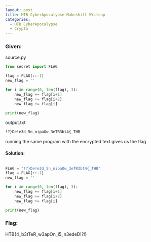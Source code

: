 ```yaml
---
layout: post
title: HTB CyberApocalypse Makeshift Writeup
categories:
  - HTB CyberApocalypse
  - Crypto
---
```


### Given:

source.py
```python
from secret import FLAG

flag = FLAG[::-1]
new_flag = ''

for i in range(0, len(flag), 3):
    new_flag += flag[i+1]
    new_flag += flag[i+2]
    new_flag += flag[i]

print(new_flag)

```

output.txt
```bash
!?}De!e3d_5n_nipaOw_3eTR3bt4{_THB
```

running the same program with the encrypted text gives us the flag

#### Solution:
```python

FLAG = "!?}De!e3d_5n_nipaOw_3eTR3bt4{_THB"
flag = FLAG[::-1]
new_flag = ''

for i in range(0, len(flag), 3):
    new_flag += flag[i+1]
    new_flag += flag[i+2]
    new_flag += flag[i]

print(new_flag)

```

### Flag:
HTB{4_b3tTeR_w3apOn_i5_n3edeD!?!}
